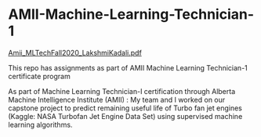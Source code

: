 # AMII-Machine-Learning-Technician-1

[Amii_MLTechFall2020_LakshmiKadali.pdf](https://github.com/lk-learner/AMII-Machine-Learning-Technician-1/files/8202928/Amii_MLTechFall2020_LakshmiKadali.pdf)

This repo has assignments as part of AMII Machine Learning Technician-1 certificate program

As part of Machine Learning Technician-I certification through Alberta Machine Intelligence Institute (AMII) : My team and I worked on our capstone project to predict remaining useful life of Turbo fan jet engines (Kaggle: NASA Turbofan Jet Engine Data Set) using supervised machine learning algorithms.
